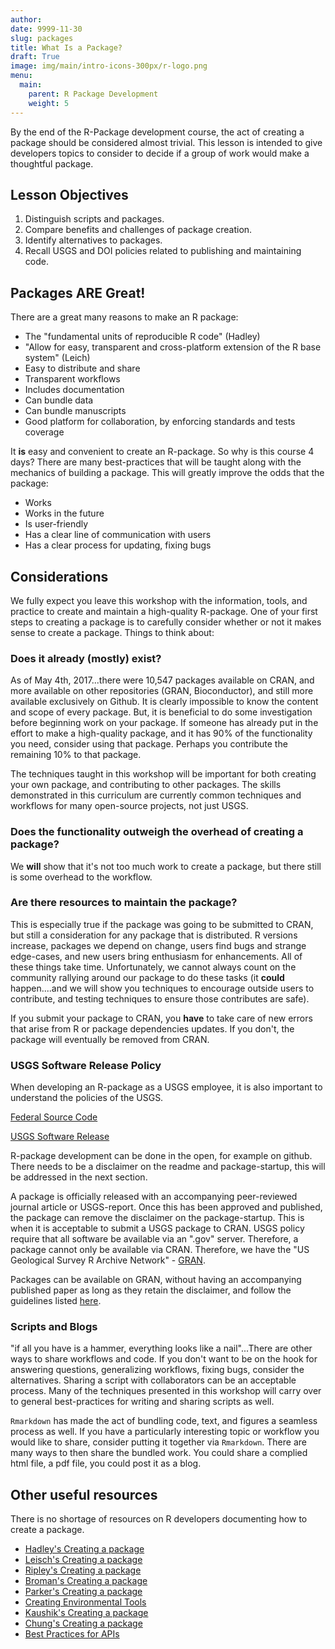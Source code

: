 ```yaml
---
author: 
date: 9999-11-30
slug: packages
title: What Is a Package?
draft: True
image: img/main/intro-icons-300px/r-logo.png
menu:
  main:
    parent: R Package Development
    weight: 5
---
```

By the end of the R-Package development course, the act of creating a package should be considered almost trivial. This lesson is intended to give developers topics to consider to decide if a group of work would make a thoughtful package.

Lesson Objectives
-----------------

1.  Distinguish scripts and packages.
2.  Compare benefits and challenges of package creation.
3.  Identify alternatives to packages.
4.  Recall USGS and DOI policies related to publishing and maintaining code.

Packages ARE Great!
-------------------

There are a great many reasons to make an R package:

-   The "fundamental units of reproducible R code" (Hadley)
-   "Allow for easy, transparent and cross-platform extension of the R base system" (Leich)
-   Easy to distribute and share
-   Transparent workflows
-   Includes documentation
-   Can bundle data
-   Can bundle manuscripts
-   Good platform for collaboration, by enforcing standards and tests coverage

It **is** easy and convenient to create an R-package. So why is this course 4 days? There are many best-practices that will be taught along with the mechanics of building a package. This will greatly improve the odds that the package:

-   Works
-   Works in the future
-   Is user-friendly
-   Has a clear line of communication with users
-   Has a clear process for updating, fixing bugs

Considerations
--------------

We fully expect you leave this workshop with the information, tools, and practice to create and maintain a high-quality R-package. One of your first steps to creating a package is to carefully consider whether or not it makes sense to create a package. Things to think about:

### Does it already (mostly) exist?

As of May 4th, 2017...there were 10,547 packages available on CRAN, and more available on other repositories (GRAN, Bioconductor), and still more available exclusively on Github. It is clearly impossible to know the content and scope of every package. But, it is beneficial to do some investigation before beginning work on your package. If someone has already put in the effort to make a high-quality package, and it has 90% of the functionality you need, consider using that package. Perhaps you contribute the remaining 10% to that package.

The techniques taught in this workshop will be important for both creating your own package, and contributing to other packages. The skills demonstrated in this curriculum are currently common techniques and workflows for many open-source projects, not just USGS.

### Does the functionality outweigh the overhead of creating a package?

We **will** show that it's not too much work to create a package, but there still is some overhead to the workflow.

### Are there resources to maintain the package?

This is especially true if the package was going to be submitted to CRAN, but still a consideration for any package that is distributed. R versions increase, packages we depend on change, users find bugs and strange edge-cases, and new users bring enthusiasm for enhancements. All of these things take time. Unfortunately, we cannot always count on the community rallying around our package to do these tasks (it **could** happen....and we will show you techniques to encourage outside users to contribute, and testing techniques to ensure those contributes are safe).

If you submit your package to CRAN, you **have** to take care of new errors that arise from R or package dependencies updates. If you don't, the package will eventually be removed from CRAN.

### USGS Software Release Policy

When developing an R-package as a USGS employee, it is also important to understand the policies of the USGS.

[Federal Source Code](https://sourcecode.cio.gov/)

[USGS Software Release](https://www2.usgs.gov/usgs-manual/im/IM-OSQI-2016-01.html)

R-package development can be done in the open, for example on github. There needs to be a disclaimer on the readme and package-startup, this will be addressed in the next section.

A package is officially released with an accompanying peer-reviewed journal article or USGS-report. Once this has been approved and published, the package can remove the disclaimer on the package-startup. This is when it is acceptable to submit a USGS package to CRAN. USGS policy require that all software be available via an ".gov" server. Therefore, a package cannot only be available via CRAN. Therefore, we have the "US Geological Survey R Archive Network" - [GRAN](https://owi.usgs.gov/R/gran.html).

Packages can be available on GRAN, without having an accompanying published paper as long as they retain the disclaimer, and follow the guidelines listed [here](https://owi.usgs.gov/R/gran.html).

### Scripts and Blogs

"if all you have is a hammer, everything looks like a nail"...There are other ways to share workflows and code. If you don't want to be on the hook for answering questions, generalizing workflows, fixing bugs, consider the alternatives. Sharing a script with collaborators can be an acceptable process. Many of the techniques presented in this workshop will carry over to general best-practices for writing and sharing scripts as well.

`Rmarkdown` has made the act of bundling code, text, and figures a seamless process as well. If you have a particularly interesting topic or workflow you would like to share, consider putting it together via `Rmarkdown`. There are many ways to then share the bundled work. You could share a complied html file, a pdf file, you could post it as a blog.

Other useful resources
----------------------

There is no shortage of resources on R developers documenting how to create a package.

-   [Hadley's Creating a package](http://r-pkgs.had.co.nz/)
-   [Leisch's Creating a package](https://cran.r-project.org/doc/contrib/Leisch-CreatingPackages.pdf)
-   [Ripley's Creating a package](http://portal.stats.ox.ac.uk/userdata/ruth/APTS2012/Rcourse10.pdf)
-   [Broman's Creating a package](http://kbroman.org/pkg_primer/)
-   [Parker's Creating a package](https://hilaryparker.com/2014/04/29/writing-an-r-package-from-scratch/)
-   [Creating Environmental Tools](https://www.fba.org.uk/journals/index.php/IW/article/viewFile/889/675)
-   [Kaushik's Creating a package](https://www.analyticsvidhya.com/blog/2017/03/create-packages-r-cran-github/?utm_content=bufferd99fb&utm_medium=social&utm_source=twitter.com&utm_campaign=buffer)
-   [Chung's Creating a package](http://tinyheero.github.io/jekyll/update/2015/07/26/making-your-first-R-package.html)
-   [Best Practices for APIs](https://cran.r-project.org/web/packages/httr/vignettes/api-packages.html)
